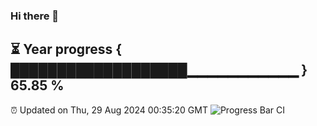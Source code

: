 ### Hi there 👋
⏳ Year progress { ███████████████████▁▁▁▁▁▁▁▁▁▁▁ } 65.85 %
---
⏰ Updated on Thu, 29 Aug 2024 00:35:20 GMT
![Progress Bar CI](https://github.com/Moyi321/Moyi321/workflows/Progress%20Bar%20CI/badge.svg)
